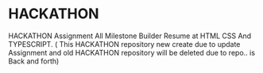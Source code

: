# HACKATHON
HACKATHON Assignment All Milestone Builder Resume at HTML CSS And TYPESCRIPT. ( This HACKATHON repository new create due to update Assignment and old HACKATHON repository will be deleted due to repo.. is Back and forth)

